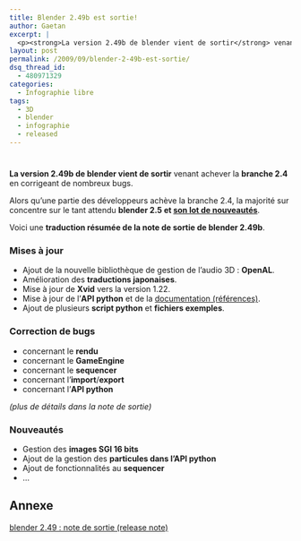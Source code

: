 ```yaml
---
title: Blender 2.49b est sortie!
author: Gaetan
excerpt: |
  <p><strong>La version 2.49b de blender vient de sortir</strong> venant achever la <strong>branche 2.4</strong> en corrigeant de nombreux bugs.</p> <p>Alors qu'une partie des développeurs achève la branche 2.4, la majorité sur concentre sur le tant attendu <strong>blender 2.5 et <a href="http://blog.greweb.fr/?post/2009/08/Blender-3.5-se-fait-attendre">son lot de nouveautés</a></strong>.</p>
layout: post
permalink: /2009/09/blender-2-49b-est-sortie/
dsq_thread_id:
  - 480971329
categories:
  - Infographie libre
tags:
  - 3D
  - blender
  - infographie
  - released
---
```

# 

**La version 2.49b de blender vient de sortir** venant achever la **branche 2.4** en corrigeant de nombreux bugs.

Alors qu’une partie des développeurs achève la branche 2.4, la majorité sur concentre sur le tant attendu **blender 2.5 et [son lot de nouveautés][1]**.

 [1]: http://blog.greweb.fr/?post/2009/08/Blender-3.5-se-fait-attendre



Voici une **traduction résumée de la note de sortie de blender 2.49b**.

### Mises à jour

*   Ajout de la nouvelle bibliothèque de gestion de l’audio 3D : **OpenAL**.
*   Amélioration des **traductions japonaises**.
*   Mise à jour de **Xvid** vers la version 1.22.
*   Mise à jour de l’**API python** et de la [documentation (références)][2].
*   Ajout de plusieurs **script python** et **fichiers exemples**.

 [2]: http://www.blender.org/documentation/249PythonDoc

### Correction de bugs

*   concernant le **rendu**
*   concernant le **GameEngine**
*   concernant le **sequencer**
*   concernant l’**import**/**export**
*   concernant l’**API python**

*(plus de détails dans la note de sortie)*

### Nouveautés

*   Gestion des **images SGI 16 bits**
*   Ajout de la gestion des **particules dans l’API python**
*   Ajout de fonctionnalités au **sequencer**
*   …

## Annexe

[blender 2.49 : note de sortie (release note)][3]

 [3]: http://www.blender.org/development/release-logs/blender-249/249-update/